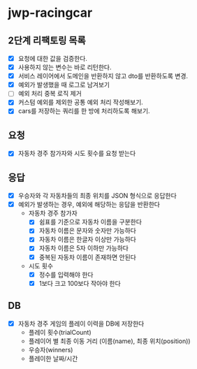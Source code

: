 # jwp-racingcar

## 2단계 리팩토링 목록
- [x] 요청에 대한 값을 검증한다.
- [x] 사용하지 않는 변수는 바로 리턴한다.
- [x] 서비스 레이어에서 도메인을 반환하지 않고 dto를 반환하도록 변경.
- [x] 예외가 발생했을 때 로그로 남겨보기
- [ ] 예외 처리 중복 로직 제거
- [x] 커스텀 예외를 제외한 공통 예외 처리 작성해보기.
- [x] cars를 저장하는 쿼리를 한 방에 처리하도록 해보기.

## 요청

- [x] 자동차 경주 참가자와 시도 횟수를 요청 받는다

## 응답

- [x] 우승자와 각 자동차들의 최종 위치를 JSON 형식으로 응답한다
- [x] 예외가 발생하는 경우, 예외에 해당하는 응답을 반환한다
    - 자동차 경주 참가자
        - [x] 쉼표를 기준으로 자동차 이름을 구분한다
        - [x] 자동차 이름은 문자와 숫자만 가능하다
        - [x] 자동차 이름은 한글자 이상만 가능하다
        - [x] 자동차 이름은 5자 이하만 가능하다
        - [x] 중복된 자동차 이름이 존재하면 안된다
    - 시도 횟수
        - [x] 정수를 입력해야 한다
        - [x] 1보다 크고 100보다 작아야 한다

## DB

- [x] 자동차 경주 게임의 플레이 이력을 DB에 저장한다
    - 플레이 횟수(trialCount)
    - 플레이어 별 최종 이동 거리 (이름(name), 최종 위치(position))
    - 우승자(winners)
    - 플레이한 날짜/시간
